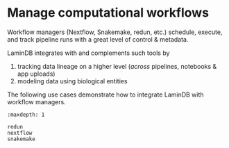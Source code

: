# Manage computational workflows

Workflow managers (Nextflow, Snakemake, redun, etc.) schedule, execute, and track pipeline runs with a great level of control & metadata.

LaminDB integrates with and complements such tools by

1. tracking data lineage on a higher level (_across_ pipelines, notebooks & app uploads)
2. modeling data using biological entities

The following use cases demonstrate how to integrate LaminDB with workflow managers.

```{toctree}
:maxdepth: 1

redun
nextflow
snakemake
```
